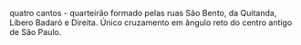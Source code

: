 quatro cantos - quarteirão formado pelas ruas São Bento, da Quitanda, Líbero Badaró e Direita. Único cruzamento em ângulo reto do centro antigo de São Paulo.


